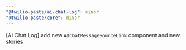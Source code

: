 ```yaml
---
"@twilio-paste/ai-chat-log": minor
"@twilio-paste/core": minor
---
```


[AI Chat Log] add new `AIChatMessageSourceLink` component and new stories
